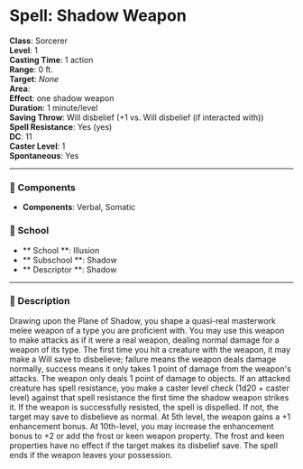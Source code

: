 
# Spell: Shadow Weapon
**Class**: Sorcerer  
**Level**: 1  
**Casting Time**: 1 action  
**Range**: 0 ft.  
**Target**: _None_  
**Area**:   
**Effect**: one shadow weapon  
**Duration**: 1 minute/level  
**Saving Throw**: Will disbelief (+1 vs. Will disbelief (if interacted with))  
**Spell Resistance**: Yes (yes)  
**DC**: 11  
**Caster Level**: 1  
**Spontaneous**: Yes

---

### 🔮 Components
- **Components**: Verbal, Somatic

### 🏫 School
- ** School **: Illusion
- ** Subschool **: Shadow
- ** Descriptor **: Shadow
---

### 📜 Description
Drawing upon the Plane of Shadow, you shape a quasi-real masterwork melee weapon of a type you are proficient with. You may use this weapon to make attacks as if it were a real weapon, dealing normal damage for a weapon of its type. The first time you hit a creature with the weapon, it may make a Will save to disbelieve; failure means the weapon deals damage normally, success means it only takes 1 point of damage from the weapon's attacks. The weapon only deals 1 point of damage to objects. If an attacked creature has spell resistance, you make a caster level check (1d20 + caster level) against that spell resistance the first time the shadow weapon strikes it. If the weapon is successfully resisted, the spell is dispelled. If not, the target may save to disbelieve as normal. At 5th level, the weapon gains a +1 enhancement bonus. At 10th-level, you may increase the enhancement bonus to +2 or add the frost or keen weapon property. The frost and keen properties have no effect if the target makes its disbelief save. The spell ends if the weapon leaves your possession.
